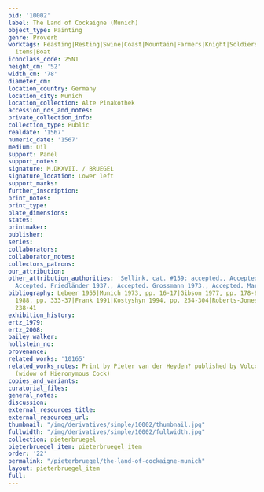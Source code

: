 ```yaml
---
pid: '10002'
label: The Land of Cockaigne (Munich)
object_type: Painting
genre: Proverb
worktags: Feasting|Resting|Swine|Coast|Mountain|Farmers|Knight|Soldiers|Household
  items|Boat
iconclass_code: 25N1
height_cm: '52'
width_cm: '78'
diameter_cm:
location_country: Germany
location_city: Munich
location_collection: Alte Pinakothek
accession_nos_and_notes:
private_collection_info:
collection_type: Public
realdate: '1567'
numeric_date: '1567'
medium: Oil
support: Panel
support_notes:
signature: M.DKXVII. / BRUEGEL
signature_location: Lower left
support_marks:
further_inscription:
print_notes:
print_type:
plate_dimensions:
states:
printmaker:
publisher:
series:
collaborators:
collaborator_notes:
collectors_patrons:
our_attribution:
other_attribution_authorities: 'Sellink, cat. #159: accepted., Accepted. Tolnay 1935.,
  Accepted. Friedländer 1937., Accepted. Grossmann 1973., Accepted. Marijnissen 1988.'
bibliography: Lebeer 1955|Munich 1973, pp. 16-17|Gibson 1977, pp. 178-80|Marijnissen
  1988, pp. 333-37|Frank 1991|Kostyshyn 1994, pp. 254-304|Roberts-Jones 2002, pp.
  238-41
exhibition_history:
ertz_1979:
ertz_2008:
bailey_walker:
hollstein_no:
provenance:
related_works: '10165'
related_works_notes: Print by Pieter van der Heyden? published by Volcxken Diericx
  (widow of Hieronymous Cock)
copies_and_variants:
curatorial_files:
general_notes:
discussion:
external_resources_title:
external_resources_url:
thumbnail: "/img/derivatives/simple/10002/thumbnail.jpg"
fullwidth: "/img/derivatives/simple/10002/fullwidth.jpg"
collection: pieterbruegel
pieterbruegel_item: pieterbruegel_item
order: '22'
permalink: "/pieterbruegel/the-land-of-cockaigne-munich"
layout: pieterbruegel_item
full:
---
```

